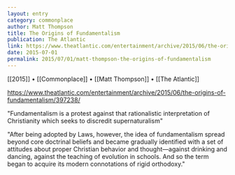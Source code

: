 ```yaml
---
layout: entry
category: commonplace
author: Matt Thompson
title: The Origins of Fundamentalism
publication: The Atlantic
link: https://www.theatlantic.com/entertainment/archive/2015/06/the-origins-of-fundamentalism/397238/
date: 2015-07-01
permalink: 2015/07/01/matt-thompson-the-origins-of-fundamentalism
---
```


[[2015]] • [[Commonplace]] • [[Matt Thompson]] • [[The Atlantic]] 

https://www.theatlantic.com/entertainment/archive/2015/06/the-origins-of-fundamentalism/397238/

"Fundamentalism is a protest against that rationalistic interpretation of Christianity which seeks to discredit supernaturalism"

"After being adopted by Laws, however, the idea of fundamentalism spread beyond core doctrinal beliefs and became gradually identified with a set of attitudes about proper Christian behavior and thought—against drinking and dancing, against the teaching of evolution in schools. And so the term began to acquire its modern connotations of rigid orthodoxy."